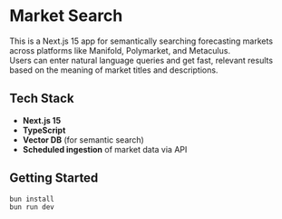# Market Search

This is a Next.js 15 app for semantically searching forecasting markets across platforms like Manifold, Polymarket, and Metaculus.  
Users can enter natural language queries and get fast, relevant results based on the meaning of market titles and descriptions.

## Tech Stack

- **Next.js 15**
- **TypeScript**
- **Vector DB** (for semantic search)
- **Scheduled ingestion** of market data via API

## Getting Started

```bash
bun install
bun run dev
```
